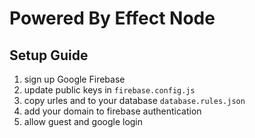 # Powered By Effect Node


## Setup Guide

1. sign up Google Firebase 
2. update public keys in `firebase.config.js`
3. copy urles and to your database `database.rules.json`
4. add your domain to firebase authentication
5. allow guest and google login
